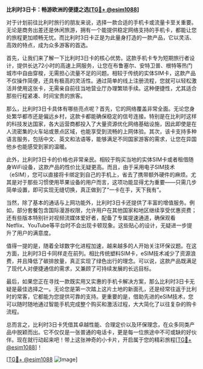 **比利时3日卡：畅游欧洲的便捷之选[[TG💪+ @esim1088](https://t.me/s/esim1088)]**

对于计划前往比利时旅行的朋友来说，选择一款合适的手机卡或流量卡至关重要。无论是商务出差还是休闲旅游，拥有一个能提供稳定网络支持的手机卡，都能让您的旅程更加顺畅无忧。而比利时3日卡正是为此量身打造的一款产品，它以灵活、高效的特点，成为众多游客的首选。

首先，让我们来了解一下比利时3日卡的核心优势。这款手机卡专为短期旅行者设计，提供长达72小时的高速上网服务，让您在布鲁塞尔、安特卫普、根特等热门城市中自由穿梭，无需担心流量不足的问题。相较于传统的实体SIM卡，这款产品不仅操作简便，还具有极高的灵活性。通过简单的线上注册流程，您就可以轻松激活并使用这张卡，无需亲自前往当地营业厅办理繁琐手续。这种便捷性，尤其适合那些行程紧凑、时间宝贵的旅客。

那么，比利时3日卡具体有哪些亮点呢？首先，它的网络覆盖非常全面。无论您身处繁华都市还是偏远乡村，这款卡都能确保稳定的信号连接。特别是在比利时这样的科技发达国家，各大运营商都投入了大量资源优化网络基础设施，因此即使是在人流密集的火车站或景点区域，也能享受到流畅的上网体验。其次，该卡支持多种语言服务，包括中文、英文和法语等，能够满足不同国家游客的需求，让您在异国他乡也能感受到家的温暖。

此外，比利时3日卡的价格也非常亲民。相较于购买当地的实体SIM卡或者租借随身WiFi设备，这款产品的性价比无疑更高。而且，由于采用电子SIM技术（eSIM），您可以直接将卡绑定到自己的手机上，省去了携带额外硬件的麻烦。尤其是对于那些习惯使用苹果设备的用户而言，这项功能显得尤为重要——只需几步简单设置，即可实现无缝切换，真正做到了“一卡在手，天下我有”。

当然，除了基本的通话与上网功能外，比利时3日卡还提供了丰富的增值服务。例如，部分套餐包含国际漫游权限，允许用户在其他国家和地区继续享受优惠资费；还有些版本特别针对视频流媒体爱好者，配备了专属提速通道，确保观看Netflix、YouTube等平台时不会出现卡顿现象。这些贴心的设计，无疑进一步提升了用户的满意度。

值得一提的是，随着全球数字化进程加速，越来越多的人开始关注环保议题。在这方面，比利时3日卡同样走在前列。相比传统塑料SIM卡，eSIM技术减少了资源浪费，并且降低了碳排放量，真正实现了绿色出行的理念。可以说，这款产品既满足了现代人对便捷通信的需求，又兼顾了可持续发展的长远目标。

最后，如果您正在寻找一款既实用又实惠的手机卡解决方案，那么比利时3日卡无疑是最佳选择之一。无论您是第一次踏上这片土地的新面孔，还是经常往返于比利时的常客，它都能为您提供可靠的支持。更重要的是，借助先进的eSIM技术，您可以随时随地通过智能手机完成整个购买和激活过程，大大简化了以往复杂的购卡流程。

总而言之，比利时3日卡凭借其卓越性能、合理定价以及环保理念，在众多同类产品中脱颖而出。它不仅仅是一张普通的电话卡，更是每一位旅途中不可或缺的好伙伴。现在就行动起来吧！带上这张神奇的小卡片，开启属于您的精彩旅程[[TG💪+ @esim1088](https://t.me/s/esim1088)]！

[[TG💪+ @esim1088](https://t.me/s/esim1088) ![Image](https://i.postimg.cc/4NQfJmqS/Snipaste-2025-05-13-00-14-12.png)]